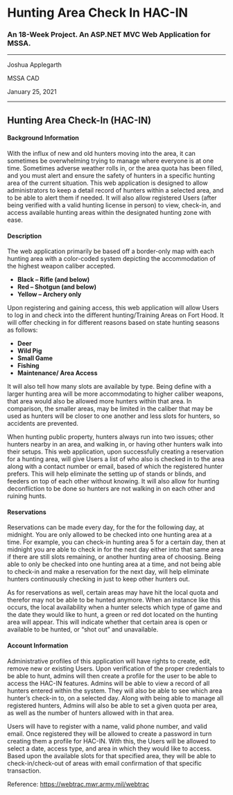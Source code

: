 # Hunting Area Check In HAC-IN
### An 18-Week Project. An ASP.NET MVC Web Application for MSSA.

---

Joshua Applegarth

MSSA CAD

January 25, 2021

---

## Hunting Area Check-In (HAC-IN)

#### Background Information
With the influx of new and old hunters moving into the area, it can sometimes be overwhelming trying to manage where everyone is at one time.  Sometimes adverse weather rolls in, or the area quota has been filled, and you must alert and ensure the safety of hunters in a specific hunting area of the current situation.  This web application is designed to allow administrators to keep a detail record of hunters within a selected area, and to be able to alert them if needed.  It will also allow registered Users (after being verified with a valid hunting license in person) to view, check-in, and access available hunting areas within the designated hunting zone with ease.

#### Description
The web application primarily be based off a border-only map with each hunting area with a color-coded system depicting the accommodation of the highest weapon caliber accepted.
+	**Black – Rifle (and below)**
+	**Red – Shotgun (and below)**
+ **Yellow – Archery only**

Upon registering and gaining access, this web application will allow Users to log in and check into the different hunting/Training Areas on Fort Hood.  It will offer checking in for different reasons based on state hunting seasons as follows:
+ **Deer**
+ **Wild Pig**
+	**Small Game**
+	**Fishing**
+	**Maintenance/ Area Access**

It will also tell how many slots are available by type.  Being define with a larger hunting area will be more accommodating to higher caliber weapons, that area would also be allowed more hunters within that area.  In comparison, the smaller areas, may be limited in the caliber that may be used as hunters will be closer to one another and less slots for hunters, so accidents are prevented. 

When hunting public property, hunters always run into two issues; other hunters nearby in an area, and walking in, or having other hunters walk into their setups.  This web application, upon successfully creating a reservation for a hunting area, will give Users a list of who also is checked in to the area along with a contact number or email, based of which the registered hunter prefers.  This will help eliminate the setting up of stands or blinds, and feeders on top of each other without knowing.  It will also allow for hunting deconfliction to be done so hunters are not walking in on each other and ruining hunts.  

#### Reservations

Reservations can be made every day, for the for the following day, at midnight.  You are only allowed to be checked into one hunting area at a time.  For example, you can check-in hunting area 5 for a certain day, then at midnight you are able to check in for the next day either into that same area if there are still slots remaining, or another hunting area of choosing.  Being able to only be checked into one hunting area at a time, and not being able to check-in and make a reservation for the next day, will help eliminate hunters continuously checking in just to keep other hunters out.  

As for reservations as well, certain areas may have hit the local quota and therefor may not be able to be hunted anymore.  When an instance like this occurs, the local availability when a hunter selects which type of game and the date they would like to hunt, a green or red dot located on the hunting area will appear.  This will indicate whether that certain area is open or available to be hunted, or “shot out” and unavailable.

#### Account Information

Administrative profiles of this application will have rights to create, edit, remove new or existing Users.  Upon verification of the proper credentials to be able to hunt, admins will then create a profile for the user to be able to access the HAC-IN features.  Admins will be able to view a record of all hunters entered within the system.  They will also be able to see which area hunter’s check-in to, on a selected day.  Along with being able to manage all registered hunters, Admins will also be able to set a given quota per area, as well as the number of hunters allowed with in that area.  

Users will have to register with a name, valid phone number, and valid email.  Once registered they will be allowed to create a password in turn creating them a profile for HAC-IN.   With this, the Users will be allowed to select a date, access type, and area in which they would like to access.  Based upon the available slots for that specified area, they will be able to check-in/check-out of areas with email confirmation of that specific transaction.


Reference: https://webtrac.mwr.army.mil/webtrac
